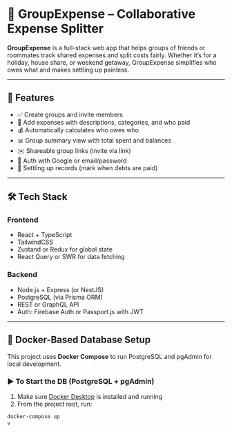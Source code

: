 # 💸 GroupExpense – Collaborative Expense Splitter

**GroupExpense** is a full-stack web app that helps groups of friends or roommates track shared expenses and split costs fairly. Whether it’s for a holiday, house share, or weekend getaway, GroupExpense simplifies who owes what and makes settling up painless.

---

## 🚀 Features

- ✅ Create groups and invite members
- 🧾 Add expenses with descriptions, categories, and who paid
- 💰 Automatically calculates who owes who
- 📊 Group summary view with total spent and balances
- ✉️ Shareable group links (invite via link)
- 🔐 Auth with Google or email/password
- 🧮 Settling up records (mark when debts are paid)

---

## 🛠️ Tech Stack

### Frontend

- React + TypeScript
- TailwindCSS
- Zustand or Redux for global state
- React Query or SWR for data fetching

### Backend

- Node.js + Express (or NestJS)
- PostgreSQL (via Prisma ORM)
- REST or GraphQL API
- Auth: Firebase Auth or Passport.js with JWT

---

## 🐳 Docker-Based Database Setup

This project uses **Docker Compose** to run PostgreSQL and pgAdmin for local development.

### ▶️ To Start the DB (PostgreSQL + pgAdmin)

1. Make sure [Docker Desktop](https://www.docker.com/products/docker-desktop/) is installed and running
2. From the project root, run:

```bash
docker-compose up
v
